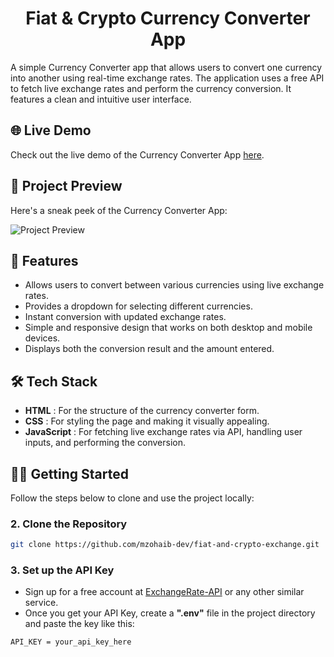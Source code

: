 <h1 align="center"> Fiat & Crypto Currency Converter App </h1>

A simple Currency Converter app that allows users to convert one currency into another using real-time exchange rates. The application uses a free API to fetch live exchange rates and perform the currency conversion. It features a clean and intuitive user interface.

## 🌐 Live Demo

Check out the live demo of the Currency Converter App [here](https://fiat2crypto.netlify.app/).

## 📸 Project Preview

Here's a sneak peek of the Currency Converter App:

![Project Preview](assets/Currency-Converter.png)

## 🚀 Features

- Allows users to convert between various currencies using live exchange rates.
- Provides a dropdown for selecting different currencies.
- Instant conversion with updated exchange rates.
- Simple and responsive design that works on both desktop and mobile devices.
- Displays both the conversion result and the amount entered.

## 🛠️ Tech Stack

- **HTML** : For the structure of the currency converter form.
- **CSS** : For styling the page and making it visually appealing.
- **JavaScript** : For fetching live exchange rates via API, handling user inputs, and performing the conversion.

## 🧑‍💻 Getting Started

Follow the steps below to clone and use the project locally:

### 2. Clone the Repository

```bash
git clone https://github.com/mzohaib-dev/fiat-and-crypto-exchange.git
```

### 3. Set up the API Key

- Sign up for a free account at [ExchangeRate-API](https://www.exchangerate-api.com/) or any other similar service.
- Once you get your API Key, create a **".env"** file in the project directory and paste the key like this:

```bash
API_KEY = your_api_key_here
```
